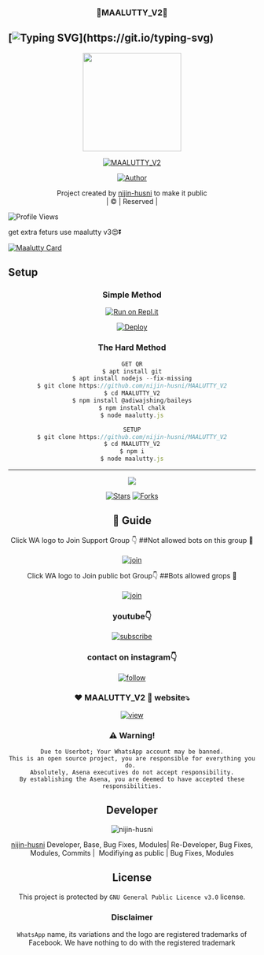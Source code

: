 <h3 align="center">💝MAALUTTY_V2💝</h3>

## [![Typing SVG](https://readme-typing-svg.herokuapp.com?font=Lemon+milk&color=F5000&lines=Welcome+to+MAALUTTY_V2+WA+Bot...;Created+by+husni+and+nijin...;This+is+a+Bgm+stickerbot...;With+more+features...)](https://git.io/typing-svg)

<div align="center">
  <img border-radius: 15px src="https://i.ibb.co/N6b6cv3/Maalutty.png" width="200" height="200"/>
  <p align="center">
<a href="#"><img title="MAALUTTY_V2" src="https://img.shields.io/badge/MAALUTTY_V2-green?colorA=%23ff0000&colorB=%23017e40&style=for-the-badge"></a>
</p>
  <p align="center">
<a href="https://github.com/nijin-husni"><img title="Author" src="https://img.shields.io/badge/Author-Husnijin-/MAALUTTY_V2?color=blue&style=for-the-badge&logo=whatsapp"></a>
</p>
</div>
<p align="center">
Project created by <a href="https://github.com/nijin-husni">nijin-husni</a> to make it public
    <br>
       | © |
        Reserved |
    <br> 
</p>

![Profile Views](https://hits.seeyoufarm.com/api/count/incr/badge.svg?url=https://github.com/nijin-husni/MAALUTTY_V2&title=MAALUTTY_V2%20Views)

get extra feturs use maalutty v3😍⏬

[![Maalutty Card](https://github-readme-stats.vercel.app/api/pin/?username=nijin-husni&repo=MAALUTTY_V3&theme=nightowl)](https://github.com/nijin-husni/MAALUTTY_V3)
  </div>
    

## Setup
<div align="center">

  ### Simple Method
 
[![Run on Repl.it](https://repl.it/badge/github/quiec/whatsAlfa)](https://replit.com/@Husniser/MAALUTTY-QR)
  

[![Deploy](https://www.herokucdn.com/deploy/button.svg)](https://heroku.com/deploy?template=https://github.com/creativezz/Maalutty_V2) 
 
### The Hard Method
```js
GET QR
$ apt install git
$ apt install nodejs --fix-missing
$ git clone https://github.com/nijin-husni/MAALUTTY_V2
$ cd MAALUTTY_V2
$ npm install @adiwajshing/baileys
$ npm install chalk
$ node maalutty.js
```
      
```js
SETUP
$ git clone https://github.com/nijin-husni/MAALUTTY_V2
$ cd MAALUTTY_V2
$ npm i
$ node maalutty.js
```

----

  <p align="center">
  <a href="httsp://github.com/nijin-husni/MAALUTTY_V2">
    
<a href="https://github.com/farhan-dqz/followers">
<img src="https://img.shields.io/github/repo-size/farhan-dqz/Julie-Mwol?color=green&label=Repo%20total%20size&style=plastic">
<p align="center">
<a href="https://github.com/nijin-husni/followers"
<img title="Followers" src="https://img.shields.io/github/followers/nijin-husni?color=blue&style=flat-square"></a>
<a href="https://github.com/nijin-husni/MAALUTTY_V2/stargazers/"><img title="Stars" src="https://img.shields.io/github/stars/nijin-husni/MAALUTTY_V2?color=blue&style=flat-trangle"></a>
<a href="https://github.com/nijin-husni/MAALUTTY_V2/network/members"><img title="Forks" src="https://img.shields.io/github/forks/nijin-husni/MAALUTTY_V2?color=blue&style=flat-trangle"></a>
</p>

## 📢 Guide
Click WA logo to Join Support Group 👇
##Not allowed bots on this group 🔰
    <br>
<br>
  [![join](https://github.com/Alien-alfa/PublicBot/blob/main/wlogo.svg.png)](https://chat.whatsapp.com/FO3JyZPm1ma3vHyEQjaToY)
  <div align="center">


Click WA logo to Join public bot Group👇
##Bots allowed grops 🔰
    <br>
<br>
  [![join](https://github.com/Alien-alfa/PublicBot/blob/main/wlogo.svg.png)](https://chat.whatsapp.com/BUt420LTGKBHNHALHKV9jJ)
  <div align="center">

  </div>

### youtube👇

[![subscribe](https://i.ibb.co/mqttCVQ/images-1-1.png)](https://youtube.com/channel/UCllom1TvXieyxcGaanSpMvA)


### contact on instagram👇

[![follow](https://i.ibb.co/zHdm4Hj/images-5-2.jpg)](https://www.instagram.com/_husni_ser_/)

### ❤️ MAALUTTY_V2 💙 website⤵️

[![view](https://i.ibb.co/cyXKpj7/images-7-1-1.jpg)](https://maalutty_v2nijinhusni.blogspot.com)


### ⚠️ Warning! 
```
Due to Userbot; Your WhatsApp account may be banned.
This is an open source project, you are responsible for everything you do. 
Absolutely, Asena executives do not accept responsibility.
By establishing the Asena, you are deemed to have accepted these responsibilities.
```

## Developer
  <div align="center">
    
![nijin-husni](https://github.com/nijin-husni.png?size=100)

 [nijin-husni](https://github.com/nijin-husni)
Developer, Base, Bug Fixes, Modules| Re-Developer, Bug Fixes, Modules, Commits |  Modifiying  as   public | Bug Fixes, Modules 
  </div>
    


## License
This project is protected by `GNU General Public Licence v3.0` license.

### Disclaimer
`WhatsApp` name, its variations and the logo are registered trademarks of Facebook. We have nothing to do with the registered trademark
